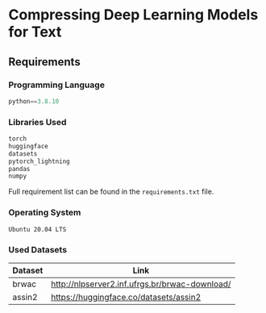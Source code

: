 # Compressing Deep Learning Models for Text

## Requirements

### Programming Language

```python
python==3.8.10
```

### Libraries Used
```python
torch
huggingface
datasets
pytorch_lightning
pandas
numpy
```

Full requirement list can be found in the `requirements.txt` file.

### Operating System

```
Ubuntu 20.04 LTS
```

### Used Datasets

| Dataset | Link                                           |
| ------- | ---------------------------------------------- |
| brwac   | http://nlpserver2.inf.ufrgs.br/brwac-download/ |
| assin2  | https://huggingface.co/datasets/assin2         |
